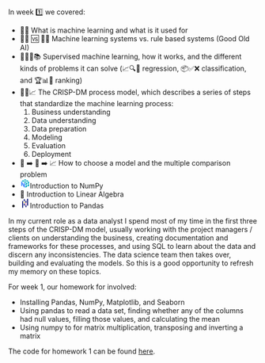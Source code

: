 In week 1️⃣  we covered:

- 🧠🤖 What is machine learning and what is it used for
- 🧠🤖 🆚 📜📏 Machine learning systems vs. rule based systems (Good Old AI)
- 🧑‍🏫🤖📚 Supervised machine learning, how it works, and the different kinds of problems it can solve (📈🔍🔢 regression, 📦✅❌ classification, and 🏆📊🥇 ranking)
- 🏢🔄📈 The CRISP-DM process model, which describes a series of steps that standardize the machine learning process:
	1. Business understanding
	2. Data understanding
	3. Data preparation
	4. Modeling
	5. Evaluation
	6. Deployment
- 🤔 ➡️ 🤖 ➡️ 📈 How to choose a model and the multiple comparison problem
- ![Local Image](pictures/icons8-numpy-20.png)Introduction to NumPy 
- 🧮 Introduction to Linear Algebra
- ![Local Image](pictures/icons8-pandas-20.png)Introduction to Pandas  

In my current role as a data analyst I spend most of my time in the first three steps of the CRISP-DM model, usually working with the project managers / clients on understanding the business, creating documentation and frameworks for these processes, and using SQL to learn about the data and discern any inconsistencies. The data science team then takes over, building and evaluating the models. So this is a good opportunity to refresh my memory on these topics.  

For week 1, our homework for involved:  
* Installing Pandas, NumPy, Matplotlib, and Seaborn
* Using pandas to read a data set, finding whether any of the columns had null values, filling those values, and calculating the mean
* Using numpy to for matrix multiplication, transposing and inverting a matrix 

The code for homework 1 can be found [here](https://github.com/el-grudge/mleng-zoomcamp/blob/main/week_1/homework_1.py). 
